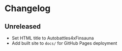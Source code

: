 # Changelog

## Unreleased
- Set HTML title to Autobattles4xFinsauna
- Add built site to `docs/` for GitHub Pages deployment
